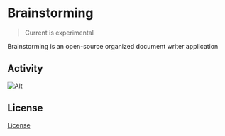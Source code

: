 # Brainstorming

> Current is experimental

Brainstorming is an open-source organized document writer application

## Activity

![Alt](https://repobeats.axiom.co/api/embed/8e6a000bce59dbc34b7dd6ac5d33c157eab0125a.svg 'Repobeats analytics image')

## License

[License](./LICENSE.txt)
